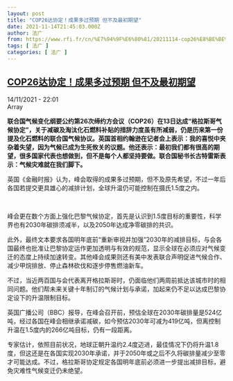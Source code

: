 ```yaml
---
layout: post
title: "COP26达协定！成果多过预期 但不及最初期望"
date: 2021-11-14T21:45:03.000Z
author: 法广
from: https://www.rfi.fr/cn/%E7%94%9F%E6%80%81/20211114-cop26%E8%BE%BE%E5%8D%8F%E5%AE%9A-%E6%88%90%E6%9E%9C%E5%A4%9A%E8%BF%87%E9%A2%84%E6%9C%9F-%E4%BD%86%E4%B8%8D%E5%8F%8A%E6%9C%80%E5%88%9D%E6%9C%9F%E6%9C%9B
tags: [ 法广 ]
categories: [ 法广 ]
---
```

<!--1636926303000-->
[COP26达协定！成果多过预期 但不及最初期望](https://www.rfi.fr/cn/%E7%94%9F%E6%80%81/20211114-cop26%E8%BE%BE%E5%8D%8F%E5%AE%9A-%E6%88%90%E6%9E%9C%E5%A4%9A%E8%BF%87%E9%A2%84%E6%9C%9F-%E4%BD%86%E4%B8%8D%E5%8F%8A%E6%9C%80%E5%88%9D%E6%9C%9F%E6%9C%9B)
------

<div>
<div>14/11/2021 - 22:01</div>Array<p><strong>                    联合国气候变化纲要公约第26次缔约方会议（COP26）在13日达成“格拉斯哥气候协定”，关于减碳及淘汰化石燃料补贴的措辞力度虽有所减弱，仍是历来第一份提及化石燃料的联合国气候协议。英国首相约翰逊在记者会上表示：我的喜悦中夹杂着失望，因为气候已成为生死攸关的议题。他还表示：最初我们都有很高的期望，很多国家代表也想做到，但不是每个人都坚持要做。联合国秘书长古特雷斯表示：气候灾难就在我们脚下。                </strong></p><div >                    <p>英国《金融时报》认为，峰会取得的成果多过预期，但不及原先希望，不过一年后各国若提交更具雄心的减排计划，全球升温仍可能控制在摄氏1.5度之内。</p><p> </p><p>峰会更在数个方面上强化巴黎气候协定，首先是认识到1.5度目标的重要性，科学界也有2030年碳排须减半，以及2050年达成净零碳排的共识。</p><p>此外，最终文本要求各国明年底前“重新审视并加强”2030年的减排目标，与会各国最终也批准让巴黎协定运作更加透明与有效的规范，显示全球在必须应对气候变迁的态度上持续加速转变。其他峰会成果则还有美中发表联合声明促进气候合作、减少甲烷排放、停止森林砍伐和逐步停售燃油新车。</p><p>不过，当近两百国与会代表离开格拉斯哥时，仍面临他们两周前抵达该城市时的相同问题。他们帮未来关键十年制订的气候计划与承诺，加起来仍不足以达成巴黎协定设下的升温限制目标。</p><p>英国广播公司（BBC）报导，在峰会召开前，预估全球在2030年碳排量是524亿吨，经过各国在峰会相继承诺减碳，如今预估2030年可减为419亿吨，但离控制升温在1.5度内的266亿吨目标，仍有一段距离。</p><p>专家估计，依照目前状况，地球正朝升温约2.4度迈进，最佳情况下仍将升温1.8度，但这还是在各国实现2030年承诺，并于2050年或之后不久将碳排量减少至零才可能达成。不过，格拉斯哥协定规定各国明年底前必须进一步提出减排目标，避免灾难性气候变迁仍未绝望。</p>                                            <div data-selfpromo-newsletter>    </div>    <div data-selfpromo-app>    </div>                </div>
</div>
